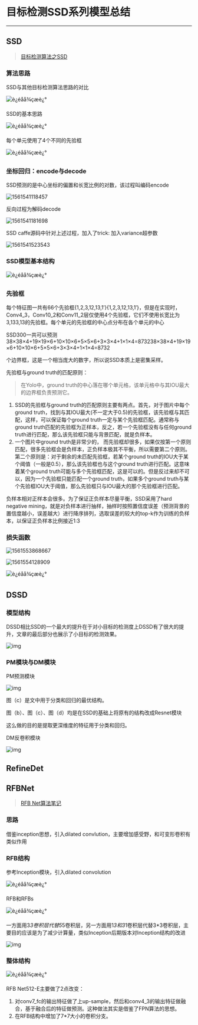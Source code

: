 # 目标检测SSD系列模型总结

---





## SSD 

> [目标检测算法之SSD](<https://blog.csdn.net/xiaohu2022/article/details/79833786>)

### 算法思路

SSD与其他目标检测算法思路的对比

![è¿éåå¾çæè¿°](assets/20180406150126414.png)



SSD的基本思路

![è¿éåå¾çæè¿°](assets/20180406150216329.png)

每个单元使用了4个不同的先验框

![è¿éåå¾çæè¿°](assets/2018040615033622.png)

### 坐标回归：encode与decode

SSD预测的是中心坐标的偏置和长宽比例的对数，该过程叫编码encode

![1561541118457](assets/1561541118457.png)

反向过程为解码decode

![1561541181698](assets/1561541181698.png)

SSD caffe源码中针对上述过程，加入了trick:  加入variance超参数

![1561541523543](assets/1561541523543.png)



### SSD模型基本结构

![è¿éåå¾çæè¿°](assets/20180406150519825.png)



### 先验框

每个特征图一共有66个先验框{1,2,3,12,13,1′}{1,2,3,12,13,1′}，但是在实现时，Conv4_3，Conv10_2和Conv11_2层仅使用4个先验框，它们不使用长宽比为3,133,13的先验框。每个单元的先验框的中心点分布在各个单元的中心





SSD300一共可以预测38×38×4+19×19×6+10×10×6+5×5×6+3×3×4+1×1×4=873238×38×4+19×19×6+10×10×6+5×5×6+3×3×4+1×1×4=8732

个边界框，这是一个相当庞大的数字，所以说SSD本质上是密集采样。



先验框与ground truth的匹配原则：

> 在Yolo中，ground truth的中心落在哪个单元格，该单元格中与其IOU最大的边界框负责预测它。

1. SSD的先验框与ground truth的匹配原则主要有两点。首先，对于图片中每个ground truth，找到与其IOU最大(不一定大于0.5)的先验框，该先验框与其匹配，这样，可以保证每个ground truth一定与某个先验框匹配。通常称与ground truth匹配的先验框为正样本，反之，若一个先验框没有与任何ground truth进行匹配，那么该先验框只能与背景匹配，就是负样本。
2. 一个图片中ground truth是非常少的， 而先验框却很多，如果仅按第一个原则匹配，很多先验框会是负样本，正负样本极其不平衡，所以需要第二个原则。第二个原则是：对于剩余的未匹配先验框，若某个ground truth的IOU大于某个阈值（一般是0.5），那么该先验框也与这个ground truth进行匹配。这意味着某个ground truth可能与多个先验框匹配，这是可以的。但是反过来却不可以，因为一个先验框只能匹配一个ground truth，如果多个ground truth与某个先验框IOU大于阈值，那么先验框只与IOU最大的那个先验框进行匹配。



负样本相对正样本会很多。为了保证正负样本尽量平衡，SSD采用了hard negative mining，就是对负样本进行抽样，抽样时按照置信度误差（预测背景的置信度越小，误差越大）进行降序排列，选取误差的较大的top-k作为训练的负样本，以保证正负样本比例接近1:3

### 损失函数

![1561553868667](assets/1561553868667.png)

![1561554128909](assets/1561554128909.png)

![è¿éåå¾çæè¿°](assets/2018040615100925.png)



## DSSD

### 模型结构

DSSD相比SSD的一个最大的提升在于对小目标的检测度上DSSD有了很大的提升，文章的最后部分也展示了小目标的检测效果。

![img](assets/20170215170947594.png)

### PM模块与DM模块

PM预测模块

![img](assets/20170215175004262.png)

图（c）是文中用于分类和回归的最优结构。

图（b）、图（c）、图（d）均是在SSD的基础上将原有的结构改成Resnet模块

这么做的目的是提取更深维度的特征用于分类和回归。



DM反卷积模块

![img](assets/2018060622144515)

## RefineDet



## RFBNet

>[RFB Net算法笔记](<https://blog.csdn.net/u014380165/article/details/81556769>)

### 思路

借鉴inception思想，引入dilated convlution，主要增加感受野，和可变形卷积有类似作用

### RFB结构

参考Inception模块，引入dilated convolution

![è¿éåå¾çæè¿°](assets/20180810083139839.jpg)



RFB和RFBs

![è¿éåå¾çæè¿°](assets/20180810083154785.jpg)

一方面用3*3卷积层代替5*5卷积层，另一方面用1*3和3*1卷积层代替3*3卷积层，主要目的应该是为了减少计算量，类似Inception后期版本对Inception结构的改进



![img](assets/RFB.png)



### 整体结构

![è¿éåå¾çæè¿°](assets/20180810083210775.jpg)



RFB Net512-E主要做了2点改变：

1. 对conv7_fc的输出特征做了上up-sample，然后和conv4_3的输出特征做融合，基于融合后的特征做预测。这种做法其实是借鉴了FPN算法的思想。
2. 在RFB结构中增加了7*7大小的卷积分支。